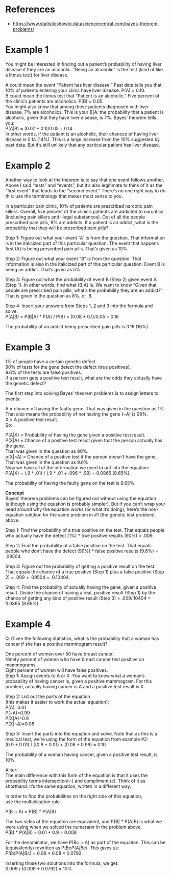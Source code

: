 # References
- https://www.statisticshowto.datasciencecentral.com/bayes-theorem-problems/

# Example 1
You might be interested in finding out a patient’s probability of having liver disease if they are an alcoholic. “Being an alcoholic” is the test (kind of like a litmus test) for liver disease.  

A could mean the event “Patient has liver disease.” Past data tells you that 10% of patients entering your clinic have liver disease. P(A) = 0.10.  
B could mean the litmus test that “Patient is an alcoholic.” Five percent of the clinic’s patients are alcoholics. P(B) = 0.05.  
You might also know that among those patients diagnosed with liver disease, 7% are alcoholics. This is your B|A: the probability that a patient is alcoholic, given that they have liver disease, is 7%.
Bayes’ theorem tells you:  
P(A|B) = (0.07 * 0.1)/0.05 = 0.14  
In other words, if the patient is an alcoholic, their chances of having liver disease is 0.14 (14%).
This is a large increase from the 10% suggested by past data.
But it’s still unlikely that any particular patient has liver disease.

# Example 2
Another way to look at the theorem is to say that one event follows another. 
Above I said “tests” and “events”, but it’s also legitimate to think of it as
the “first event” that leads to the “second event.” 
There’s no one right way to do this: use the terminology that makes most sense to you.

In a particular pain clinic, 10% of patients are prescribed narcotic pain killers. 
Overall, five percent of the clinic’s patients are addicted to narcotics 
(including pain killers and illegal substances).
Out of all the people prescribed pain pills, 8% are addicts. 
If a patient is an addict, what is the probability that they will be prescribed pain pills?

Step 1: Figure out what your event “A” is from the question. 
That information is in the italicized part of this particular question. 
The event that happens first (A) is being prescribed pain pills. That’s given as 10%.  

Step 2: Figure out what your event “B” is from the question. 
That information is also in the italicized part of this particular question. 
Event B is being an addict. That’s given as 5%.  

Step 3: Figure out what the probability of event B (Step 2) given event A (Step 1). 
In other words, find what (B|A) is. 
We want to know “Given that people are prescribed pain pills, 
what’s the probability they are an addict?” 
That is given in the question as 8%, or .8.  

Step 4: Insert your answers from Steps 1, 2 and 3 into the formula and solve.  
P(A|B) = P(B|A) * P(A) / P(B) = (0.08 * 0.1)/0.05 = 0.16  

The probability of an addict being prescribed pain pills is 0.16 (16%).  

# Example 3 
1% of people have a certain genetic defect.  
90% of tests for the gene detect the defect (true positives).  
9.6% of the tests are false positives.  
If a person gets a positive test result, what are the odds they actually have the genetic defect?  

The first step into solving Bayes’ theorem problems is to assign letters to events:  

A = chance of having the faulty gene. 
That was given in the question as 1%.  
That also means the probability of not having the gene (~A) is 99%.  
X = A positive test result.  
So:  

P(A|X) = Probability of having the gene given a positive test result.    
P(X|A) = Chance of a positive test result given that the person actually has the gene.   
That was given in the question as 90%.   
p(X|~A) = Chance of a positive test if the person doesn’t have the gene. 
That was given in the question as 9.6%   
Now we have all of the information we need to put into the equation:  
P(A|X) = (.9 * .01) / (.9 * .01 + .096 * .99) = 0.0865 (8.65%).  

The probability of having the faulty gene on the test is 8.65%.  

**Concept**  
Bayes’ theorem problems can be figured out without using the equation (although using the equation is probably simpler). But if you can’t wrap your head around why the equation works (or what it’s doing),
here’s the non-equation solution for the same problem in #1 (the genetic test problem) above.


Step 1: Find the probability of a true positive on the test. 
That equals people who actually have the defect (1%) * true positive results (90%) = .009.


Step 2: Find the probability of a false positive on the test. 
That equals people who don’t have the defect (99%) * false positive results (9.6%) = .09504.


Step 3: Figure out the probability of getting a positive result on the test. 
That equals the chance of a true positive (Step 1) 
plus a false positive (Step 2) = .009 + .09504 = .0.10404.


Step 4: Find the probability of actually having the gene, given a positive result. 
Divide the chance of having a real, positive result (Step 1) by the chance of
getting any kind of positive result (Step 3) = .009/.10404 = 0.0865 (8.65%).


# Example 4
Q. Given the following statistics, what is the probability that a woman has cancer
if she has a positive mammogram result?

One percent of women over 50 have breast cancer.  
Ninety percent of women who have breast cancer test positive on mammograms.  
Eight percent of women will have false positives.  
Step 1: Assign events to A or X. You want to know what a woman’s probability of having cancer is,
given a positive mammogram. For this problem, actually having cancer is
A and a positive test result is X.  

Step 2: List out the parts of the equation   
(this makes it easier to work the actual equation):  
P(A)=0.01  
P(~A)=0.99  
P(X|A)=0.9  
P(X|~A)=0.08  

Step 3: Insert the parts into the equation and solve. 
Note that as this is a medical test, we’re using the form of the equation from example #2:  
(0.9 * 0.01) / ((0.9 * 0.01) + (0.08 * 0.99) = 0.10.  

The probability of a woman having cancer, given a positive test result, is 10%.  

Aliter:  
The main difference with this form of the equation is that it uses the 
probability terms intersection(∩) and compliment (c). 
Think of it as shorthand: it’s the same equation, written in a different way.  

In order to find the probabilities on the right side of this equation,  
use the multiplication rule:  

P(B ∩ A) = P(B) * P(A|B)  

The two sides of the equation are equivalent, and P(B) * P(A|B) is 
what we were using when we solved the numerator in the problem above.    
P(B) * P(A|B) = 0.01 * 0.9 = 0.009  

For the denominator, we have P(Bc ∩ A) as part of the equation. 
This can be (equivalently) rewritten as P(Bc*P(A|Bc). This gives us:  
P(Bc*P(A|Bc) = 0.99 * 0.08 = 0.0792.  

Inserting those two solutions into the formula, we get:  
0.009 / (0.009 + 0.0792) = 10%.  
